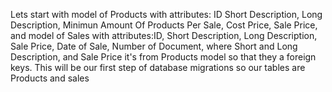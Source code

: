 
Lets start with model of Products
with attributes: ID
                 Short Description,
				 Long Description,
				 Minimun Amount Of Products Per Sale,
				 Cost Price,
				 Sale Price,
and model of Sales
with attributes:ID,
                Short Description,
				Long Description,
				Sale Price,
				Date of Sale,
				Number of Document,
			    where Short and Long Description, and Sale Price it's from Products model so that they a foreign keys.
This will be our first step of database migrations
 so our tables are Products and sales